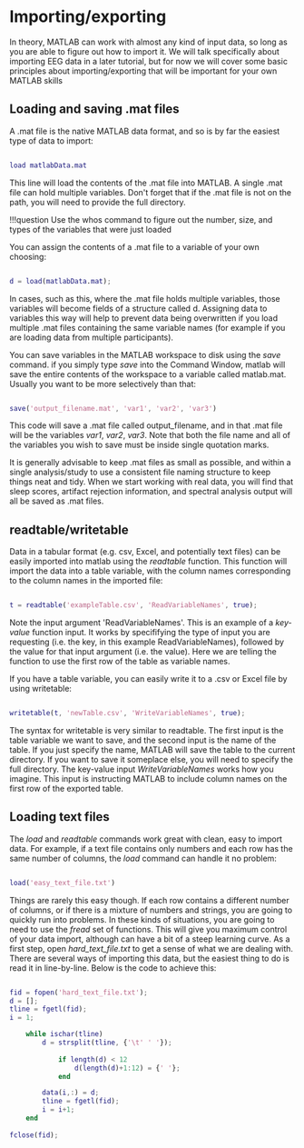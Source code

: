 # Importing/exporting

In theory, MATLAB can work with almost any kind of input data, so long as you are able to figure out how to import it. We will talk specifically about importing EEG data in a later tutorial, but for now we will cover some basic principles about importing/exporting that will be important for your own MATLAB skills

## Loading and saving .mat files

A .mat file is the native MATLAB data format, and so is by far the easiest type of data to import:

```matlab

load matlabData.mat

```

This line will load the contents of the .mat file into MATLAB. A single .mat file can hold multiple variables. Don't forget that if the .mat file is not on the path, you will need to provide the full directory.

!!!question
	Use the whos command to figure out the number, size, and types of the variables that were just loaded

You can assign the contents of a .mat file to a variable of your own choosing:

```matlab

d = load(matlabData.mat);

```

In cases, such as this, where the .mat file holds multiple variables, those variables will become fields of a structure called d. Assigning data to variables this way will help to prevent data being overwritten if you load multiple .mat files containing the same variable names (for example if you are loading data from multiple participants). 

You can save variables in the MATLAB workspace to disk using the *save* command. if you simply type *save* into the Command Window, matlab will save the entire contents of the workspace to a variable called matlab.mat. Usually you want to be more selectively than that:

```matlab

save('output_filename.mat', 'var1', 'var2', 'var3')

```

This code will save a .mat file called output_filename, and in that .mat file will be the variables *var1*, *var2*, *var3*. Note that both the file name and all of the variables you wish to save must be inside single quotation marks. 

It is generally advisable to keep .mat files as small as possible, and within a single analysis/study to use a consistent file naming structure to keep things neat and tidy. When we start working with real data, you will find that sleep scores, artifact rejection information, and spectral analysis output will all be saved as .mat files.

## readtable/writetable

Data in a tabular format (e.g. csv, Excel, and potentially text files) can be easily imported into matlab using the *readtable* function. This function will import the data into a table variable, with the column names corresponding to the column names in the imported file:

```matlab

t = readtable('exampleTable.csv', 'ReadVariableNames', true);

```

Note the input argument 'ReadVariableNames'. This is an example of a *key-value* function input. It works by specififying the type of input you are requesting (i.e. the key, in this example ReadVariableNames), followed by the value for that input argument (i.e. the value). Here we are telling the function to use the first row of the table as variable names.

If you have a table variable, you can easily write it to a .csv or Excel file by using writetable:

```matlab

writetable(t, 'newTable.csv', 'WriteVariableNames', true);

```
The syntax for writetable is very similar to readtable. The first input is the table variable we want to save, and the second input is the name of the table. If you just specify the name, MATLAB will save the table to the current directory. If you want to save it someplace else, you will need to specify the full directory. The key-value input *WriteVariableNames* works how you imagine. This input is instructing MATLAB to include column names on the first row of the exported table.

## Loading text files

The *load* and *readtable* commands work great with clean, easy to import data. For example, if a text file contains only numbers and each row has the same number of columns, the *load* command can handle it no problem:

```matlab

load('easy_text_file.txt')

```

Things are rarely this easy though. If each row contains a different number of columns, or if there is a mixture of numbers and strings, you are going to quickly run into problems. In these kinds of situations, you are going to need to use the *fread* set of functions. This will give you maximum control of your data import, although can have a bit of a steep learning curve. As a first step, open *hard_text_file.txt* to get a sense of what we are dealing with. There are several ways of importing this data, but the easiest thing to do is read it in line-by-line. Below is the code to achieve this:

```matlab

fid = fopen('hard_text_file.txt');
d = [];
tline = fgetl(fid);
i = 1;

	while ischar(tline)
		d = strsplit(tline, {'\t' ' '});
        	
        	if length(d) < 12
            	d(length(d)+1:12) = {' '};
        	end

        data(i,:) = d;
        tline = fgetl(fid);
        i = i+1;
    end
    
fclose(fid);
```
